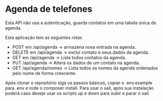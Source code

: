 # Agenda de telefones

Esta API não usa a autenticação, guarda contatos em uma tabela única de agenda.

Esta aplicação tem as seguintes rotas

<ul>
<li> POST em /api/agenda -> armazena nova entrada na agenda.
<li> DELETE em /api/agenda -> exclui contato e seus dados da agenda.
<li> GET em /api/agenda -> Lista todos contatos da agenda.
<li> PUT /api/agenda -> Altera os dados de um contato na agenda.
<li> GET /api/agenda/nomes -> Lista todos os nomes da agenda ordenados pelo nome de forma crescente.
</ul>
Após clonar o repositório siga os passos básicos, copiar o .env.example para .env e rode o composer install.
Para usar o sail, após sua instalação poderá caso deseje usar os scripts up e down para subir e parar o sail.
